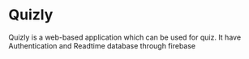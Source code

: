 # Quizly
Quizly is a web-based application which can be used for quiz. It have Authentication and Readtime database through firebase  
